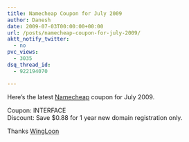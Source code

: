 ```yaml
---
title: Namecheap Coupon for July 2009
author: Danesh
date: 2009-07-03T00:00:00+00:00
url: /posts/namecheap-coupon-for-july-2009/
aktt_notify_twitter:
  - no
pvc_views:
  - 3035
dsq_thread_id:
  - 922194070

---
```

Here&#8217;s the latest [Namecheap][1] coupon for July 2009.

Coupon: INTERFACE  
Discount: Save $0.88 for 1 year new domain registration only.

Thanks [WingLoon][2]

 [1]: http://www.namecheap.com/
 [2]: http://wingloon.com/2009/07/01/namecheap-coupon-for-july-2009/